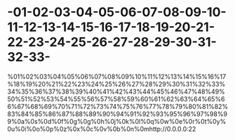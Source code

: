 # -01-02-03-04-05-06-07-08-09-10-11-12-13-14-15-16-17-18-19-20-21-22-23-24-25-26-27-28-29-30-31-32-33-
%01%02%03%04%05%06%07%08%09%10%11%12%13%14%15%16%17%18%19%20%21%22%23%24%25%26%27%28%29%30%31%32%33%34%35%36%37%38%39%40%41%42%43%44%45%46%47%48%49%50%51%52%53%54%55%56%57%58%59%60%61%62%63%64%65%66%67%68%69%70%71%72%73%74%75%76%77%78%79%80%81%82%83%84%85%86%87%88%89%90%94%91%92%93%95%96%97%98%99%0a%0s%0d%0f%0g%0g%0h%0j%0k%0l%0q%0w%0e%0r%0t%0y%0u%0i%0o%0p%0z%0x%0c%0v%0b%0n%0mhttp://0.0.0.0:22
